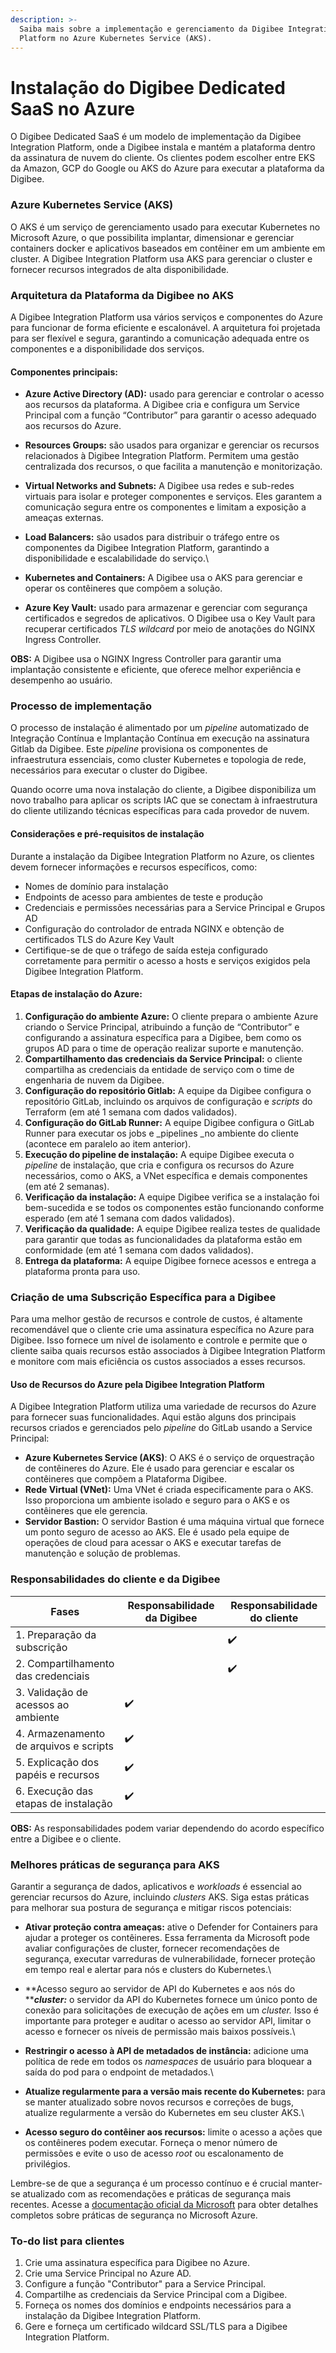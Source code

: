 ```yaml
---
description: >-
  Saiba mais sobre a implementação e gerenciamento da Digibee Integration
  Platform no Azure Kubernetes Service (AKS).
---
```


# Instalação do Digibee Dedicated SaaS no Azure

O Digibee Dedicated SaaS é um modelo de implementação da Digibee Integration Platform, onde a Digibee instala e mantém a plataforma dentro da assinatura de nuvem do cliente. Os clientes podem escolher entre EKS da Amazon, GCP do Google ou AKS do Azure para executar a plataforma da Digibee.

### **Azure Kubernetes Service (AKS)**

O AKS é um serviço de gerenciamento usado para executar Kubernetes no Microsoft Azure, o que possibilita implantar, dimensionar e gerenciar containers docker e aplicativos baseados em contêiner em um ambiente em cluster. A Digibee Integration Platform usa AKS para gerenciar o cluster e fornecer recursos integrados de alta disponibilidade.

### **Arquitetura da Plataforma da Digibee no AKS**

A Digibee Integration Platform usa vários serviços e componentes do Azure para funcionar de forma eficiente e escalonável. A arquitetura foi projetada para ser flexível e segura, garantindo a comunicação adequada entre os componentes e a disponibilidade dos serviços.

#### Componentes principais:&#x20;

* **Azure Active Directory (AD):** usado para gerenciar e controlar o acesso aos recursos da plataforma. A Digibee cria e configura um Service Principal com a função “Contributor” para garantir o acesso adequado aos recursos do Azure.
* **Resources Groups:** são usados ​​para organizar e gerenciar os recursos relacionados à Digibee Integration Platform. Permitem uma gestão centralizada dos recursos, o que facilita a manutenção e monitorização.&#x20;
* **Virtual Networks and Subnets:** A Digibee usa redes e sub-redes virtuais para isolar e proteger componentes e serviços. Eles garantem a comunicação segura entre os componentes e limitam a exposição a ameaças externas.&#x20;
* **Load Balancers:** são usados ​​para distribuir o tráfego entre os componentes da Digibee Integration Platform, garantindo a disponibilidade e escalabilidade do serviço.\

* **Kubernetes and Containers:** A Digibee usa o AKS para gerenciar e operar os contêineres que compõem a solução.
* **Azure Key Vault:** usado para armazenar e gerenciar com segurança certificados e segredos de aplicativos. O Digibee usa o Key Vault para recuperar certificados _TLS wildcard_ por meio de anotações do NGINX Ingress Controller.

**OBS:** A Digibee usa o NGINX Ingress Controller para garantir uma implantação consistente e eficiente, que oferece melhor experiência e desempenho ao usuário.

### Processo de implementação&#x20;

O processo de instalação é alimentado por um _pipeline_ automatizado de Integração Contínua e Implantação Contínua em execução na assinatura Gitlab da Digibee. Este _pipeline_ provisiona os componentes de infraestrutura essenciais, como cluster Kubernetes e topologia de rede, necessários para executar o cluster do Digibee.

Quando ocorre uma nova instalação do cliente, a Digibee disponibiliza um novo trabalho para aplicar os scripts IAC que se conectam à infraestrutura do cliente utilizando técnicas específicas para cada provedor de nuvem.

#### **Considerações e pré-requisitos de instalação**

Durante a instalação da Digibee Integration Platform no Azure, os clientes devem fornecer informações e recursos específicos, como:

* Nomes de domínio para instalação
* Endpoints de acesso para ambientes de teste e produção
* Credenciais e permissões necessárias para a Service Principal e Grupos AD
* Configuração do controlador de entrada NGINX e obtenção de certificados TLS do Azure Key Vault
* Certifique-se de que o tráfego de saída esteja configurado corretamente para permitir o acesso a hosts e serviços exigidos pela Digibee Integration Platform.

#### Etapas de instalação do Azure:&#x20;

1. **Configuração do ambiente Azure:** O cliente prepara o ambiente Azure criando o Service Principal, atribuindo a função de “Contributor” e configurando a assinatura específica para a Digibee, bem como os grupos AD para o time de operação realizar suporte e manutenção.&#x20;
2. **Compartilhamento das credenciais da Service Principal:** o cliente compartilha as credenciais da entidade de serviço com o time de engenharia de nuvem da Digibee.&#x20;
3. **Configuração do repositório Gitlab:** A equipe da Digibee configura o repositório GitLab, incluindo os arquivos de configuração e _scripts_ do Terraform (em até 1 semana com dados validados).&#x20;
4. **Configuração do GitLab Runner:** A equipe Digibee configura o GitLab Runner para executar os jobs e \_pipelines \_no ambiente do cliente (acontece em paralelo ao item anterior).&#x20;
5. **Execução do pipeline de instalação:** A equipe Digibee executa o _pipeline_ de instalação, que cria e configura os recursos do Azure necessários, como o AKS, a VNet específica e demais componentes (em até 2 semanas).&#x20;
6. **Verificação da instalação:** A equipe Digibee verifica se a instalação foi bem-sucedida e se todos os componentes estão funcionando conforme esperado (em até 1 semana com dados validados).&#x20;
7. **Verificação da qualidade:** A equipe Digibee realiza testes de qualidade para garantir que todas as funcionalidades da plataforma estão em conformidade (em até 1 semana com dados validados).&#x20;
8. **Entrega da plataforma:** A equipe Digibee fornece acessos e entrega a plataforma pronta para uso.

### **Criação de uma Subscrição Específica para a Digibee**

Para uma melhor gestão de recursos e controle de custos, é altamente recomendável que o cliente crie uma assinatura específica no Azure para Digibee. Isso fornece um nível de isolamento e controle e permite que o cliente saiba quais recursos estão associados à Digibee Integration Platform e monitore com mais eficiência os custos associados a esses recursos.

#### **Uso de Recursos do Azure pela Digibee Integration Platform**

A Digibee Integration Platform utiliza uma variedade de recursos do Azure para fornecer suas funcionalidades. Aqui estão alguns dos principais recursos criados e gerenciados pelo _pipeline_ do GitLab usando a Service Principal:

* **Azure Kubernetes Service (AKS)**: O AKS é o serviço de orquestração de contêineres do Azure. Ele é usado para gerenciar e escalar os contêineres que compõem a Plataforma Digibee.
* **Rede Virtual (VNet):** Uma VNet é criada especificamente para o AKS. Isso proporciona um ambiente isolado e seguro para o AKS e os contêineres que ele gerencia.
* **Servidor Bastion:** O servidor Bastion é uma máquina virtual que fornece um ponto seguro de acesso ao AKS. Ele é usado pela equipe de operações de cloud para acessar o AKS e executar tarefas de manutenção e solução de problemas.

### **Responsabilidades do cliente e da Digibee**

| **Fases**                              | **Responsabilidade da Digibee** | **Responsabilidade do cliente** |
| -------------------------------------- | ------------------------------- | ------------------------------- |
| 1. Preparação da subscrição            |                                 | ✔️                              |
| 2. Compartilhamento das credenciais    |                                 | ✔️                              |
| 3. Validação de acessos ao ambiente    | ✔️                              |                                 |
| 4. Armazenamento de arquivos e scripts | ✔️                              |                                 |
| 5. Explicação dos papéis e recursos    | ✔️                              |                                 |
| 6. Execução das etapas de instalação   | ✔️                              |                                 |

**OBS:** As responsabilidades podem variar dependendo do acordo específico entre a Digibee e o cliente.

### **Melhores práticas de segurança para AKS**

Garantir a segurança de dados, aplicativos e _workloads_ é essencial ao gerenciar recursos do Azure, incluindo _clusters_ AKS. Siga estas práticas para melhorar sua postura de segurança e mitigar riscos potenciais:&#x20;

* **Ativar proteção contra ameaças:** ative o Defender for Containers para ajudar a proteger os contêineres. Essa ferramenta da Microsoft pode avaliar configurações de cluster, fornecer recomendações de segurança, executar varreduras de vulnerabilidade, fornecer proteção em tempo real e alertar para nós e clusters do Kubernetes.\

* **Acesso seguro ao servidor de API do Kubernetes e aos nós do **_**cluster:**_ o servidor da API do Kubernetes fornece um único ponto de conexão para solicitações de execução de ações em um _cluster._ Isso é importante para proteger e auditar o acesso ao servidor API, limitar o acesso e fornecer os níveis de permissão mais baixos possíveis.\

* **Restringir o acesso à API de metadados de instância:** adicione uma política de rede em todos os _namespaces_ de usuário para bloquear a saída do pod para o endpoint de metadados.\

* **Atualize regularmente para a versão mais recente do Kubernetes:** para se manter atualizado sobre novos recursos e correções de bugs, atualize regularmente a versão do Kubernetes em seu cluster AKS.\

* **Acesso seguro do contêiner aos recursos:** limite o acesso a ações que os contêineres podem executar. Forneça o menor número de permissões e evite o uso de acesso _root_ ou escalonamento de privilégios.

Lembre-se de que a segurança é um processo contínuo e é crucial manter-se atualizado com as recomendações e práticas de segurança mais recentes. Acesse a [documentação oficial da Microsoft](https://learn.microsoft.com/pt-br/azure/aks/operator-best-practices-cluster-security?tabs=azure-cli) para obter detalhes completos sobre práticas de segurança no Microsoft Azure.

### **To-do list para clientes**

1. Crie uma assinatura específica para Digibee no Azure.
2. Crie uma Service Principal no Azure AD.
3. Configure a função "Contributor" para a Service Principal.
4. Compartilhe as credenciais da Service Principal com a Digibee.
5. Forneça os nomes dos domínios e endpoints necessários para a instalação da Digibee Integration Platform.
6. Gere e forneça um certificado wildcard SSL/TLS para a Digibee Integration Platform.
